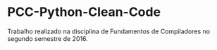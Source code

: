 # PCC-Python-Clean-Code
Trabalho realizado na disciplina de Fundamentos de Compiladores no segundo semestre de 2016.
